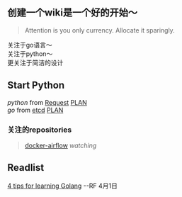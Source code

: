 ## 创建一个wiki是一个好的开始～
> Attention is you only currency. Allocate it sparingly.

关注于go语言～  
关注于python～  
更关注于简洁的设计  

## Start Python
*python* from [Request](http://docs.python-requests.org/en/master/)  [PLAN](python/requests.md)  
*go* from [etcd](https://github.com/etcd-io/etcd) [PLAN](https://opensource.com/article/18/11/learning-golang)  


### 关注的repositories

> [docker-airflow](https://github.com/puckel/docker-airflow)  _watching_


## Readlist
[4 tips for learning Golang](https://opensource.com/article/18/11/learning-golang) --RF 4月1日
